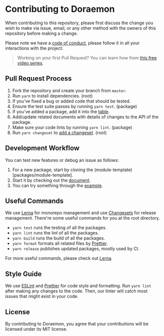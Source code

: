 # Contributing to Doraemon

When contributing to this repository, please first discuss the change you wish to make via issue, email, or any other method with the owners of this repository before making a change.

Please note we have a [code of conduct](CODE_OF_CONDUCT.md), please follow it in all your interactions with the project.

> Working on your first Pull Request? You can learn how from [this free video series](https://egghead.io/courses/how-to-contribute-to-an-open-source-project-on-github).

## Pull Request Process

1. Fork the repository and create your branch from `master`.
2. Run `yarn` to install dependencies. (root)
3. If you’ve fixed a bug or added code that should be tested.
4. Ensure the test suite passes by running `yarn test`. (package)
5. If you've added a package, add it into the [table](README.md).
6. Add/update related documents with details of changes to the API of the package.
7. Make sure your code lints by running `yarn lint`. (package)
8. Run `yarn changeset` to [add a changeset](https://github.com/atlassian/changesets/blob/master/docs/adding-a-changeset.md). (root)

## Development Workflow

You can test new features or debug an issue as follows:

1. For a new package, start by cloning the (module-template)[packages/module-template].
2. Start it by checking out the [document](packages/module-template/README.md).
3. You can try something through the [example](packages/module-template/example/README.md).

## Useful Commands

We use [Lerna](https://lerna.js.org) for monorepo management and use [Changesets](https://github.com/atlassian/changesets) for release management. There're some useful commands for you at the root directory.

- `yarn test` runs the testing of all the packages.
- `yarn lint` runs the lint of all the packages.
- `yarn build` runs the build of all the packages.
- `yarn format` formats all related files by [Prettier](https://prettier.io).
- `yarn release` publishes updated packages, mostly used by CI.

For more useful commands, please check out [Lerna](https://lerna.js.org).

## Style Guide

We use [ESLint](https://eslint.org) and [Prettier](https://prettier.io) for code style and formatting. Run `yarn lint` after making any changes to the code. Then, our linter will catch most issues that might exist in your code.

## License

By contributing to Doraemon, you agree that your contributions will be licensed under its MIT license.
